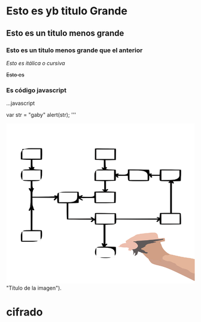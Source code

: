 # Esto es yb titulo Grande

## Esto es un titulo menos grande 

### Esto es un titulo menos grande que el anterior

*Esto es itálica o cursiva*

~~Esto es~~

### Es código javascript

...javascript

var str = "gaby"
alert(str);
'''



![Diagrama de Flujo](diagrama.png) "Título de la imagen").
# cifrado
